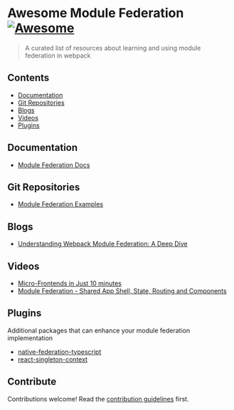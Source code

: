 # Awesome Module Federation [![Awesome](https://awesome.re/badge.svg)](https://awesome.re)

> A curated list of resources about learning and using module federation in webpack

## Contents

- [Documentation](#documentation)
- [Git Repositories](#git-repositories)
- [Blogs](#blogs)
- [Videos](#videos)
- [Plugins](#plugins)

## Documentation

- [Module Federation Docs](https://webpack.js.org/concepts/module-federation/)

## Git Repositories

- [Module Federation Examples](https://github.com/module-federation/module-federation-examples)

## Blogs

- [Understanding Webpack Module Federation: A Deep Dive](https://medium.com/@scriptedalchemy/understanding-webpack-module-federation-a-deep-dive-efe5c55bf366)

## Videos

- [Micro-Frontends in Just 10 minutes](https://www.youtube.com/watch?v=s_Fs4AXsTnA&list=PLNqp92_EXZBLr7p7hn6IYa1YPNs4yJ1t1&index=5)
- [Module Federation - Shared App Shell, State, Routing and Components](https://www.youtube.com/watch?v=-LNcpralkjM)

## Plugins

Additional packages that can enhance your module federation implementation

- [native-federation-typescript](https://github.com/module-federation/universe/tree/main/packages/native-federation-typescript)
- [react-singleton-context](https://github.com/indeedeng/react-singleton-context)

## Contribute

Contributions welcome! Read the [contribution guidelines](contributing.md) first.
